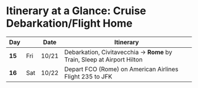 # Itinerary at a Glance: Cruise Debarkation/Flight Home
| Day   |     | Date  | Itinerary                                                                |
| ----  | --- | ----- | ------------------------------------------------------------------------ |
| **15** | Fri | 10/21 | <Link to="49">Debarkation</Link>, <Link to="51">Civitavecchia -> **Rome** by Train</Link>, <Link to="53">Sleep at Airport Hilton</Link> |
| **16** | Sat | 10/22 | <Link to="54">Depart FCO (Rome) on American Airlines Flight 235 to JFK</Link> |